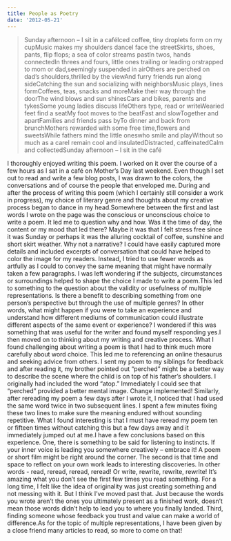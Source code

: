 ```yaml
---
title: People as Poetry
date: '2012-05-21'
---
```


> Sunday afternoon – I sit in a caféIced coffee, tiny droplets form on my cupMusic makes my shoulders danceI face the streetSkirts, shoes, pants, flip flops; a sea of color streams pastIn twos, hands connectedIn threes and fours, little ones trailing or leading orstrapped to mom or dad,seemingly suspended in airOthers are perched on dad’s shoulders,thrilled by the viewAnd furry friends run along sideCatching the sun and socializing with neighborsMusic plays, lines formCoffees, teas, snacks and moreMake their way through the doorThe wind blows and sun shinesCars and bikes, parents and tykesSome young ladies discuss lifeOthers type, read or writeWearied feet find a seatMy foot moves to the beatFast and slowTogether and apartFamilies and friends pass byTo dinner and back from brunchMothers rewarded with some free time,flowers and sweetsWhile fathers mind the little oneswho smile and playWithout so much as a careI remain cool and insulatedDistracted, caffeinatedCalm and collectedSunday afternoon – I sit in the café

I thoroughly enjoyed writing this poem. I worked on it over the course of a few hours as I sat in a café on Mother’s Day last weekend. Even though I set out to read and write a few blog posts, I was drawn to the colors, the conversations and of course the people that enveloped me. During and after the process of writing this poem (which I certainly still consider a work in progress), my choice of literary genre and thoughts about my creative process began to dance in my head.Somewhere between the first and last words I wrote on the page was the conscious or unconscious choice to write a poem. It led me to question why and how. Was it the time of day, the content or my mood that led there? Maybe it was that I felt stress free since it was Sunday or perhaps it was the alluring cocktail of coffee, sunshine and short skirt weather. Why not a narrative? I could have easily captured more details and included excerpts of conversation that could have helped to color the image for my readers. Instead, I tried to use fewer words as artfully as I could to convey the same meaning that might have normally taken a few paragraphs. I was left wondering if the subjects, circumstances or surroundings helped to shape the choice I made to write a poem.This led to something to the question about the validity or usefulness of multiple representations. Is there a benefit to describing something from one person’s perspective but through the use of multiple genres? In other words, what might happen if you were to take an experience and understand how different mediums of communication could illustrate different aspects of the same event or experience? I wondered if this was something that was useful for the writer and found myself responding yes.I then moved on to thinking about my writing and creative process. What I found challenging about writing a poem is that I had to think much more carefully about word choice. This led me to referencing an online thesaurus and seeking advice from others. I sent my poem to my siblings for feedback and after reading it, my brother pointed out “perched” might be a better way to describe the scene where the child is on top of his father’s shoulders. I originally had included the word “atop.” Immediately I could see that “perched” provided a better mental image. Change implemented! Similarly, after rereading my poem a few days after I wrote it, I noticed that I had used the same word twice in two subsequent lines. I spent a few minutes fixing these two lines to make sure the meaning endured without sounding repetitive. What I found interesting is that I must have reread my poem ten or fifteen times without catching this but a few days away and it immediately jumped out at me.I have a few conclusions based on this experience. One, there is something to be said for listening to instincts. If your inner voice is leading you somewhere creatively – embrace it! A poem or short film might be right around the corner. The second is that time and space to reflect on your own work leads to interesting discoveries. In other words - read, reread, reread, reread! Or write, rewrite, rewrite, rewrite! It’s amazing what you don’t see the first few times you read something. For a long time, I felt like the idea of originality was just creating something and not messing with it. But I think I’ve moved past that. Just because the words you wrote aren’t the ones you ultimately present as a finished work, doesn’t mean those words didn’t help to lead you to where you finally landed. Third, finding someone whose feedback you trust and value can make a world of difference.As for the topic of multiple representations, I have been given by a close friend many articles to read, so more to come on that!
